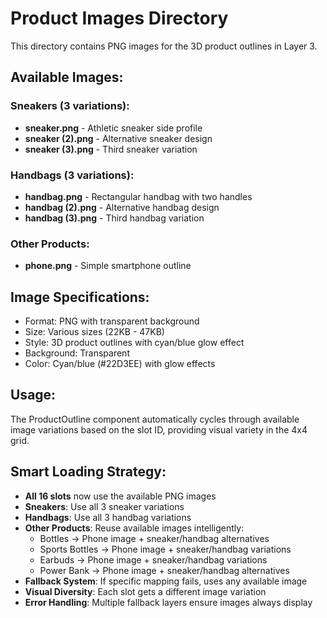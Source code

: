 # Product Images Directory

This directory contains PNG images for the 3D product outlines in Layer 3.

## Available Images:

### Sneakers (3 variations):
- **sneaker.png** - Athletic sneaker side profile
- **sneaker (2).png** - Alternative sneaker design
- **sneaker (3).png** - Third sneaker variation

### Handbags (3 variations):
- **handbag.png** - Rectangular handbag with two handles
- **handbag (2).png** - Alternative handbag design
- **handbag (3).png** - Third handbag variation

### Other Products:
- **phone.png** - Simple smartphone outline

## Image Specifications:
- Format: PNG with transparent background
- Size: Various sizes (22KB - 47KB)
- Style: 3D product outlines with cyan/blue glow effect
- Background: Transparent
- Color: Cyan/blue (#22D3EE) with glow effects

## Usage:
The ProductOutline component automatically cycles through available image variations based on the slot ID, providing visual variety in the 4x4 grid.

## Smart Loading Strategy:
- **All 16 slots** now use the available PNG images
- **Sneakers**: Use all 3 sneaker variations
- **Handbags**: Use all 3 handbag variations  
- **Other Products**: Reuse available images intelligently:
  - Bottles → Phone image + sneaker/handbag alternatives
  - Sports Bottles → Phone image + sneaker/handbag variations
  - Earbuds → Phone image + sneaker/handbag variations
  - Power Bank → Phone image + sneaker/handbag alternatives
- **Fallback System**: If specific mapping fails, uses any available image
- **Visual Diversity**: Each slot gets a different image variation
- **Error Handling**: Multiple fallback layers ensure images always display
